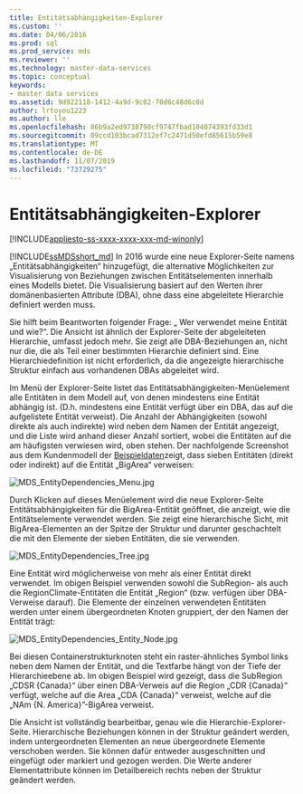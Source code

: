 ```yaml
---
title: Entitätsabhängigkeiten-Explorer
ms.custom: ''
ms.date: 04/06/2016
ms.prod: sql
ms.prod_service: mds
ms.reviewer: ''
ms.technology: master-data-services
ms.topic: conceptual
keywords:
- master data services
ms.assetid: 9d922118-1412-4a9d-9c02-70d6c48d6c0d
author: lrtoyou1223
ms.author: lle
ms.openlocfilehash: 86b9a2ed9738790cf9747fbad104074393fd33d1
ms.sourcegitcommit: 09ccd103bcad7312ef7c2471d50efd85615b59e8
ms.translationtype: MT
ms.contentlocale: de-DE
ms.lasthandoff: 11/07/2019
ms.locfileid: "73729275"
---
```

# <a name="entity-dependencies-explorer"></a>Entitätsabhängigkeiten-Explorer

[!INCLUDE[appliesto-ss-xxxx-xxxx-xxx-md-winonly](../includes/appliesto-ss-xxxx-xxxx-xxx-md-winonly.md)]

  
[!INCLUDE[ssMDSshort_md](../includes/ssmdsshort-md.md)] In 2016 wurde eine neue Explorer-Seite namens „Entitätsabhängigkeiten“ hinzugefügt, die alternative Möglichkeiten zur Visualisierung von Beziehungen zwischen Entitätselementen innerhalb eines Modells bietet. Die Visualisierung basiert auf den Werten ihrer domänenbasierten Attribute (DBA), ohne dass eine abgeleitete Hierarchie definiert werden muss.   
  
Sie hilft beim Beantworten folgender Frage: „ Wer verwendet meine Entität und wie?“. Die Ansicht ist ähnlich der Explorer-Seite der abgeleiteten Hierarchie, umfasst jedoch mehr. Sie zeigt alle DBA-Beziehungen an, nicht nur die, die als Teil einer bestimmten Hierarchie definiert sind. Eine Hierarchiedefinition ist nicht erforderlich, da die angezeigte hierarchische Struktur einfach aus vorhandenen DBAs abgeleitet wird.  
  
Im Menü der Explorer-Seite listet das Entitätsabhängigkeiten-Menüelement alle Entitäten in dem Modell auf, von denen mindestens eine Entität abhängig ist. (D.h. mindestens eine Entität verfügt über ein DBA, das auf die aufgelistete Entität verweist). Die Anzahl der Abhängigkeiten (sowohl direkte als auch indirekte) wird neben dem Namen der Entität angezeigt, und die Liste wird anhand dieser Anzahl sortiert, wobei die Entitäten auf die am häufigsten verwiesen wird, oben stehen. Der nachfolgende Screenshot aus dem Kundenmodell der [Beispieldaten](https://msdn.microsoft.com/library/master-data-services-sample.aspx)zeigt, dass sieben Entitäten (direkt oder indirekt) auf die Entität „BigArea“ verweisen:  
  
![MDS_EntityDependencies_Menu.jpg](../master-data-services/media/mds-entitydependencies-menu-jpg.jpg)  
    
Durch Klicken auf dieses Menüelement wird die neue Explorer-Seite Entitätsabhängigkeiten für die BigArea-Entität geöffnet, die anzeigt, wie die Entitätselemente verwendet werden. Sie zeigt eine hierarchische Sicht, mit BigArea-Elementen an der Spitze der Struktur und darunter geschachtelt die mit den Elemente der sieben Entitäten, die sie verwenden.  
  
![MDS_EntityDependencies_Tree.jpg](../master-data-services/media/mds-entitydependencies-tree-jpg.jpg)  
    
Eine Entität wird möglicherweise von mehr als einer Entität direkt verwendet. Im obigen Beispiel verwenden sowohl die SubRegion- als auch die RegionClimate-Entitäten die Entität „Region“ (bzw. verfügen über DBA-Verweise darauf). Die Elemente der einzelnen verwendeten Entitäten werden unter einem übergeordneten Knoten gruppiert, der den Namen der Entität trägt:   
  
![MDS_EntityDependencies_Entity_Node.jpg](../master-data-services/media/mds-entitydependencies-entity-node-jpg.jpg)  
  
Bei diesen Containerstrukturknoten steht ein raster-ähnliches Symbol links neben dem Namen der Entität, und die Textfarbe hängt von der Tiefe der Hierarchieebene ab. Im obigen Beispiel wird gezeigt, dass die SubRegion „CDSR {Canada}“ über einen DBA-Verweis auf die Region „CDR {Canada}“ verfügt, welche auf die Area „CDA {Canada}“ verweist, welche auf die „NAm {N. America}”-BigArea verweist.  
  
Die Ansicht ist vollständig bearbeitbar, genau wie die Hierarchie-Explorer-Seite. Hierarchische Beziehungen können in der Struktur geändert werden, indem untergeordneten Elementen an neue übergeordnete Elemente verschoben werden. Sie können dafür entweder ausgeschnitten und eingefügt oder markiert und gezogen werden. Die Werte anderer Elementattribute können im Detailbereich rechts neben der Struktur geändert werden.   
  
  
  
  

